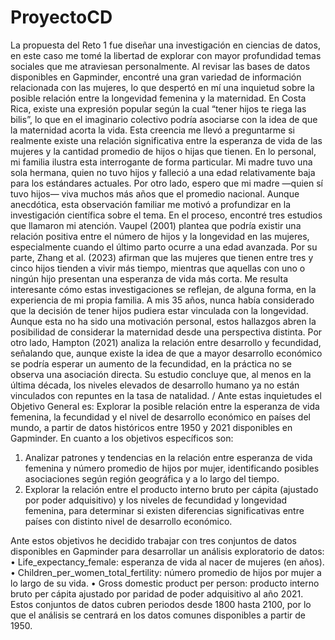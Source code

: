  # ProyectoCD

La propuesta del Reto 1 fue diseñar una investigación en ciencias de datos, en este caso me tomé la libertad de explorar con mayor profundidad temas sociales que me atraviesan personalmente. Al revisar las bases de datos disponibles en Gapminder, encontré una gran variedad de información relacionada con las mujeres, lo que despertó en mí una inquietud sobre la posible relación entre la longevidad femenina y la maternidad.
En Costa Rica, existe una expresión popular según la cual “tener hijos te riega las bilis”, lo que en el imaginario colectivo podría asociarse con la idea de que la maternidad acorta la vida. Esta creencia me llevó a preguntarme si realmente existe una relación significativa entre la esperanza de vida de las mujeres y la cantidad promedio de hijos o hijas que tienen.
En lo personal, mi familia ilustra esta interrogante de forma particular. Mi madre tuvo una sola hermana, quien no tuvo hijos y falleció a una edad relativamente baja para los estándares actuales. Por otro lado, espero que mi madre —quien sí tuvo hijos— viva muchos más años que el promedio nacional. Aunque anecdótica, esta observación familiar me motivó a profundizar en la investigación científica sobre el tema.
En el proceso, encontré tres estudios que llamaron mi atención. Vaupel (2001) plantea que podría existir una relación positiva entre el número de hijos y la longevidad en las mujeres, especialmente cuando el último parto ocurre a una edad avanzada. Por su parte, Zhang et al. (2023) afirman que las mujeres que tienen entre tres y cinco hijos tienden a vivir más tiempo, mientras que aquellas con uno o ningún hijo presentan una esperanza de vida más corta.
Me resulta interesante cómo estas investigaciones se reflejan, de alguna forma, en la experiencia de mi propia familia. A mis 35 años, nunca había considerado que la decisión de tener hijos pudiera estar vinculada con la longevidad. Aunque esta no ha sido una motivación personal, estos hallazgos abren la posibilidad de considerar la maternidad desde una perspectiva distinta.
Por otro lado, Hampton (2021) analiza la relación entre desarrollo y fecundidad, señalando que, aunque existe la idea de que a mayor desarrollo económico se podría esperar un aumento de la fecundidad, en la práctica no se observa una asociación directa. Su estudio concluye que, al menos en la última década, los niveles elevados de desarrollo humano ya no están vinculados con repuntes en la tasa de natalidad.
/
Ante estas inquietudes el Objetivo General es:
Explorar la posible relación entre la esperanza de vida femenina, la fecundidad y el nivel de desarrollo económico en países del mundo, a partir de datos históricos entre 1950 y 2021 disponibles en Gapminder.
En cuanto a los objetivos específicos son:
1.	Analizar patrones y tendencias en la relación entre esperanza de vida femenina y número promedio de hijos por mujer, identificando posibles asociaciones según región geográfica y a lo largo del tiempo.
2.	Explorar la relación entre el producto interno bruto per cápita (ajustado por poder adquisitivo) y los niveles de fecundidad y longevidad femenina, para determinar si existen diferencias significativas entre países con distinto nivel de desarrollo económico.

Ante estos objetivos he decidido trabajar con tres conjuntos de datos disponibles en Gapminder para desarrollar un análisis exploratorio de datos:
•	Life_expectancy_female: esperanza de vida al nacer de mujeres (en años).
•	Children_per_women_total_fertility: número promedio de hijos por mujer a lo largo de su vida.
•	Gross domestic product per person: producto interno bruto per cápita ajustado por paridad de poder adquisitivo al año 2021.
Estos conjuntos de datos cubren periodos desde 1800 hasta 2100, por lo que el análisis se centrará en los datos comunes disponibles a partir de 1950.

